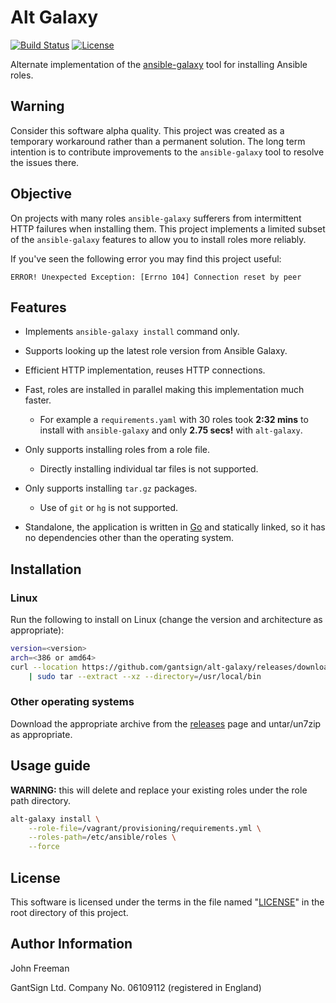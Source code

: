 # Alt Galaxy

[![Build Status](https://travis-ci.org/gantsign/alt-galaxy.svg?branch=master)](https://travis-ci.org/gantsign/alt-galaxy)
[![License](https://img.shields.io/badge/license-MIT-blue.svg)](LICENSE)

Alternate implementation of the
[ansible-galaxy](http://docs.ansible.com/ansible/galaxy.html) tool for
installing Ansible roles.

## Warning

Consider this software alpha quality. This project was created as a temporary
workaround rather than a permanent solution. The long term intention is to
contribute improvements to the `ansible-galaxy` tool to resolve the issues
there.

## Objective

On projects with many roles `ansible-galaxy` sufferers from intermittent HTTP
failures when installing them. This project implements a limited subset of the
`ansible-galaxy` features to allow you to install roles more reliably.

If you've seen the following error you may find this project useful:

```
ERROR! Unexpected Exception: [Errno 104] Connection reset by peer
```

## Features

* Implements `ansible-galaxy install` command only.
* Supports looking up the latest role version from Ansible Galaxy.
* Efficient HTTP implementation, reuses HTTP connections.
* Fast, roles are installed in parallel making this implementation much faster.

    * For example a `requirements.yaml` with 30 roles took **2:32 mins** to
      install with `ansible-galaxy` and only **2.75 secs!** with `alt-galaxy`.

* Only supports installing roles from a role file.

    * Directly installing individual tar files is not supported.

* Only supports installing `tar.gz` packages.

    * Use of `git` or `hg` is not supported.

* Standalone, the application is written in [Go](https://golang.org/) and
  statically linked, so it has no dependencies other than the operating system.

## Installation

### Linux

Run the following to install on Linux (change the version and architecture as
appropriate):

```bash
version=<version>
arch=<386 or amd64>
curl --location https://github.com/gantsign/alt-galaxy/releases/download/${version}/alt-galaxy_linux_${arch}.tar.xz \
    | sudo tar --extract --xz --directory=/usr/local/bin
```

### Other operating systems

Download the appropriate archive from the
[releases](https://github.com/gantsign/alt-galaxy/releases) page and
untar/un7zip as appropriate.

###

## Usage guide

**WARNING:** this will delete and replace your existing roles under the role
path directory.

```bash
alt-galaxy install \
    --role-file=/vagrant/provisioning/requirements.yml \
    --roles-path=/etc/ansible/roles \
    --force
```

## License

This software is licensed under the terms in the file named "[LICENSE](LICENSE)"
in the root directory of this project.

## Author Information

John Freeman

GantSign Ltd.
Company No. 06109112 (registered in England)
